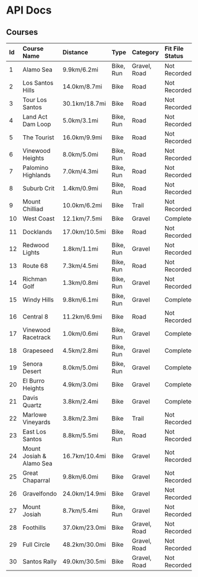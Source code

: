 # API Docs
## Courses

| Id   | Course Name              | Distance      | Type      | Category     | Fit File Status |
| :--- | :----------------------- | :------------ | :-------- | :----------- | :-------------- |
| 1    | Alamo Sea                | 9.9km/6.2mi   | Bike, Run | Gravel, Road | Not Recorded    |
| 2    | Los Santos Hills         | 14.0km/8.7mi  | Bike      | Road         | Not Recorded    |
| 3    | Tour Los Santos          | 30.1km/18.7mi | Bike      | Road         | Not Recorded    |
| 4    | Land Act Dam Loop        | 5.0km/3.1mi   | Bike, Run | Road         | Not Recorded    |
| 5    | The Tourist              | 16.0km/9.9mi  | Bike      | Road         | Not Recorded    |
| 6    | Vinewood Heights         | 8.0km/5.0mi   | Bike, Run | Road         | Not Recorded    |
| 7    | Palomino Highlands       | 7.0km/4.3mi   | Bike, Run | Road         | Not Recorded    |
| 8    | Suburb Crit              | 1.4km/0.9mi   | Bike, Run | Road         | Not Recorded    |
| 9    | Mount Chilliad           | 10.0km/6.2mi  | Bike      | Trail        | Not Recorded    |
| 10   | West Coast               | 12.1km/7.5mi  | Bike      | Gravel       | Completed       |
| 11   | Docklands                | 17.0km/10.5mi | Bike      | Road         | Not Recorded    |
| 12   | Redwood Lights           | 1.8km/1.1mi   | Bike, Run | Gravel       | Not Recorded    |
| 13   | Route 68                 | 7.3km/4.5mi   | Bike, Run | Road         | Not Recorded    |
| 14   | Richman Golf             | 1.3km/0.8mi   | Bike, Run | Gravel       | Not Recorded    |
| 15   | Windy Hills              | 9.8km/6.1mi   | Bike, Run | Gravel       | Completed       |
| 16   | Central 8                | 11.2km/6.9mi  | Bike      | Road         | Not Recorded    |
| 17   | Vinewood Racetrack       | 1.0km/0.6mi   | Bike, Run | Gravel       | Completed       |
| 18   | Grapeseed                | 4.5km/2.8mi   | Bike, Run | Gravel       | Completed       |
| 19   | Senora Desert            | 8.0km/5.0mi   | Bike, Run | Gravel       | Completed       |
| 20   | El Burro Heights         | 4.9km/3.0mi   | Bike      | Gravel       | Completed       |
| 21   | Davis Quartz             | 3.8km/2.4mi   | Bike      | Gravel       | Completed       |
| 22   | Marlowe Vineyards        | 3.8km/2.3mi   | Bike      | Trail        | Not Recorded    |
| 23   | East Los Santos          | 8.8km/5.5mi   | Bike, Run | Road         | Not Recorded    |
| 24   | Mount Josiah & Alamo Sea | 16.7km/10.4mi | Bike      | Gravel       | Not Recorded    |
| 25   | Great Chaparral          | 9.8km/6.0mi   | Bike      | Gravel       | Not Recorded    |
| 26   | Gravelfondo              | 24.0km/14.9mi | Bike      | Gravel       | Not Recorded    |
| 27   | Mount Josiah             | 8.7km/5.4mi   | Bike, Run | Gravel       | Not Recorded    |
| 28   | Foothills                | 37.0km/23.0mi | Bike      | Gravel, Road | Not Recorded    |
| 29   | Full Circle              | 48.2km/30.0mi | Bike      | Gravel, Road | Not Recorded    |
| 30   | Santos Rally             | 49.0km/30.5mi | Bike      | Gravel, Road | Not Recorded    |
